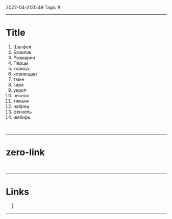 2022-04-2120:48
Tags: #

---
# Title
1. Шалфей
2. Базилик
3. Розмарин
4. Перцы
5. корица
6. кориандар
7. тмин
8. зира
9. укроп
10. чеснок
11. тимьян
12. чабрец
13. фенхель
14. имбирь


</br>

---
# zero-link

</br>

---
# Links
 &emsp; | &emsp; 


---